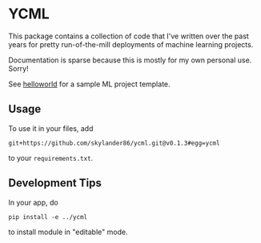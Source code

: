 # YCML

This package contains a collection of code that I've written over the past years for pretty run-of-the-mill deployments of machine learning projects.

Documentation is sparse because this is mostly for my own personal use. Sorry!

See [helloworld](helloworld) for a sample ML project template.

## Usage

To use it in your files, add

    git+https://github.com/skylander86/ycml.git@v0.1.3#egg=ycml

to your `requirements.txt`.

## Development Tips

In your app, do
```
pip install -e ../ycml
```
to install module in "editable" mode.
